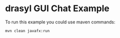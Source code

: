 # drasyl GUI Chat Example

To run this example you could use maven commands:

```
mvn clean javafx:run
```
